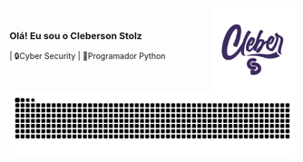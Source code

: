 <img align="right" src="https://github.com/Cleberstolz/Cleberstolz/blob/main/png%20escuro%20c%C3%B3pia.png" width="150"/>

<br/>

### Olá! Eu sou o Cleberson Stolz 

| 🔒Cyber Security
| 🐍Programador Python

![Snake animation](https://github.com/cleberstolz/cleberstolz/blob/output/github-contribution-grid-snake.svg)
